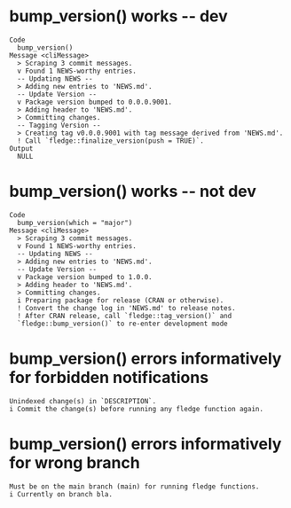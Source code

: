 # bump_version() works -- dev

    Code
      bump_version()
    Message <cliMessage>
      > Scraping 3 commit messages.
      v Found 1 NEWS-worthy entries.
      -- Updating NEWS --
      > Adding new entries to 'NEWS.md'.
      -- Update Version --
      v Package version bumped to 0.0.0.9001.
      > Adding header to 'NEWS.md'.
      > Committing changes.
      -- Tagging Version --
      > Creating tag v0.0.0.9001 with tag message derived from 'NEWS.md'.
      ! Call `fledge::finalize_version(push = TRUE)`.
    Output
      NULL

# bump_version() works -- not dev

    Code
      bump_version(which = "major")
    Message <cliMessage>
      > Scraping 3 commit messages.
      v Found 1 NEWS-worthy entries.
      -- Updating NEWS --
      > Adding new entries to 'NEWS.md'.
      -- Update Version --
      v Package version bumped to 1.0.0.
      > Adding header to 'NEWS.md'.
      > Committing changes.
      i Preparing package for release (CRAN or otherwise).
      ! Convert the change log in 'NEWS.md' to release notes.
      ! After CRAN release, call `fledge::tag_version()` and
      `fledge::bump_version()` to re-enter development mode

# bump_version() errors informatively for forbidden notifications

    Unindexed change(s) in `DESCRIPTION`.
    i Commit the change(s) before running any fledge function again.

# bump_version() errors informatively for wrong branch

    Must be on the main branch (main) for running fledge functions.
    i Currently on branch bla.

